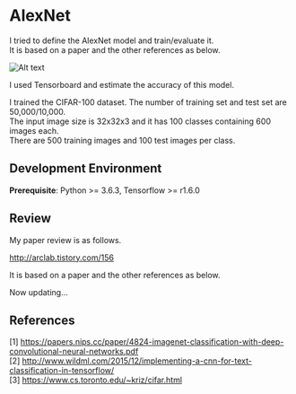 # AlexNet
I tried to define the AlexNet model and train/evaluate it.  
It is based on a paper and the other references as below.  

![Alt text](https://github.com/asyncbridge/deep-learning/blob/master/AlexNet/alexnet.png?raw=true)  
  
I used Tensorboard and estimate the accuracy of this model.

I trained the CIFAR-100 dataset. The number of training set and test set are 50,000/10,000.  
The input image size is 32x32x3 and it has 100 classes containing 600 images each.  
There are 500 training images and 100 test images per class.  

## Development Environment
__Prerequisite__: Python >= 3.6.3, Tensorflow >= r1.6.0  

## Review
My paper review is as follows.    
  
http://arclab.tistory.com/156  

It is based on a paper and the other references as below.  

Now updating...  

## References
[1] https://papers.nips.cc/paper/4824-imagenet-classification-with-deep-convolutional-neural-networks.pdf    
[2] http://www.wildml.com/2015/12/implementing-a-cnn-for-text-classification-in-tensorflow/  
[3] https://www.cs.toronto.edu/~kriz/cifar.html  